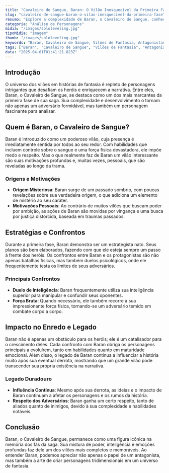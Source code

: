 ```yaml
---
title: "Cavaleiro de Sangue, Baran: O Vilão Inesquecível da Primeira Fase"
slug: "cavaleiro-de-sangue-baran-o-vilao-inesquecivel-da-primeira-fase"
resumo: "Explore a complexidade de Baran, o Cavaleiro de Sangue, conhecido como um dos maiores vilões da primeira fase. Este artigo analisa suas motivações, estratégias e impacto no enredo, proporcionando uma visão detalhada sobre por que ele é considerado um antagonista memorável."
categoria: "Análise de Personagens"
midia: "/images/sololeveling.jpg"
tipoMidia: "imagem"
thumb: "/images/sololeveling.jpg"
keywords: "Baran, Cavaleiro de Sangue, Vilões de Fantasia, Antagonistas, Desenvolvimento de Personagem, Conflitos Épicos, Narrativa de Fantasia, Vilões Memoráveis"
tags: ["Baran", "Cavaleiro de Sangue", "Vilões de Fantasia", "Antagonistas", "Desenvolvimento de Personagem", "Conflitos Épicos", "Narrativa de Fantasia", "Vilões Memoráveis"]
data: "2025-04-01T01:41:21.823Z"
---
```


## Introdução
O universo dos vilões em histórias de fantasia é repleto de personagens intrigantes que desafiam os heróis e enriquecem a narrativa. Entre eles, Baran, o Cavaleiro de Sangue, se destaca como um dos mais marcantes da primeira fase de sua saga. Sua complexidade e desenvolvimento o tornam não apenas um adversário formidável, mas também um personagem fascinante para analisar.

## Quem é Baran, o Cavaleiro de Sangue?
Baran é introduzido como um poderoso vilão, cuja presença é imediatamente sentida por todos ao seu redor. Com habilidades que incluem controle sobre o sangue e uma força física devastadora, ele impõe medo e respeito. Mas o que realmente faz de Baran um vilão interessante são suas motivações profundas e, muitas vezes, pessoais, que são reveladas ao longo da trama.

### Origens e Motivações
- **Origem Misteriosa**: Baran surge de um passado sombrio, com poucas revelações sobre sua verdadeira origem, o que adiciona um elemento de mistério ao seu caráter.
- **Motivações Pessoais**: Ao contrário de muitos vilões que buscam poder por ambição, as ações de Baran são movidas por vingança e uma busca por justiça distorcida, baseada em traumas passados.

## Estratégias e Confrontos
Durante a primeira fase, Baran demonstra ser um estrategista nato. Seus planos são bem elaborados, fazendo com que ele esteja sempre um passo à frente dos heróis. Os confrontos entre Baran e os protagonistas são não apenas batalhas físicas, mas também duelos psicológicos, onde ele frequentemente testa os limites de seus adversários.

### Principais Confrontos
- **Duelo de Inteligência**: Baran frequentemente utiliza sua inteligência superior para manipular e confundir seus oponentes.
- **Força Bruta**: Quando necessário, ele também recorre à sua impressionante força física, tornando-se um adversário temido em combate corpo a corpo.

## Impacto no Enredo e Legado
Baran não é apenas um obstáculo para os heróis; ele é um catalisador para o crescimento deles. Cada confronto com Baran obriga os personagens principais a evoluírem, tanto em habilidades quanto em maturidade emocional. Além disso, o legado de Baran continua a influenciar a história muito após sua eventual derrota, mostrando que um grande vilão pode transcender sua própria existência na narrativa.

### Legado Duradouro
- **Influência Contínua**: Mesmo após sua derrota, as ideias e o impacto de Baran continuam a afetar os personagens e os rumos da história.
- **Respeito dos Adversários**: Baran ganha um certo respeito, tanto de aliados quanto de inimigos, devido à sua complexidade e habilidades notáveis.

## Conclusão
Baran, o Cavaleiro de Sangue, permanece como uma figura icônica na memória dos fãs da saga. Sua mistura de poder, inteligência e emoções profundas faz dele um dos vilões mais completos e memoráveis. Ao entender Baran, podemos apreciar não apenas o papel de um antagonista, mas também a arte de criar personagens tridimensionais em um universo de fantasia.
